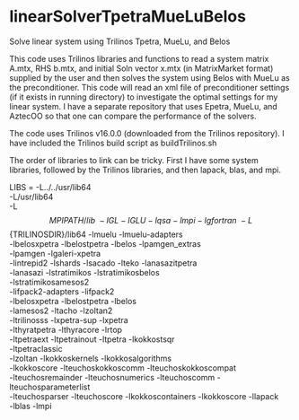 # linearSolverTpetraMueLuBelos
Solve linear system using Trilinos Tpetra, MueLu, and Belos

This code uses Trilinos libraries and functions to read a system matrix A.mtx, RHS b.mtx, and initial Soln vector x.mtx (in MatrixMarket format) supplied by the user and then solves the system using Belos with MueLu as the preconditioner. This code will read an xml file of preconditioner settings (if it exists in running directory) to investigate the optimal settings for my linear system. I have a separate repository that uses Epetra, MueLu, and AztecOO so that one can compare the performance of the solvers.

The code uses Trilinos v16.0.0 (downloaded from the Trilinos repository). I have included the Trilinos build script as buildTrilinos.sh

The order of libraries to link can be tricky. First I have some system libraries, followed by the Trilinos libraries, and then lapack, blas, and mpi.

LIBS =  -L../../usr/lib64 \
        -L/usr/lib64  \
        -L$${MPIPATH}/lib \
		-lGL -lGLU -lqsa -lmpi -lgfortran \
        -L$${TRILINOSDIR}/lib64 -lmuelu -lmuelu-adapters \
		-lbelosxpetra -lbelostpetra -lbelos -lpamgen_extras \
		-lpamgen -lgaleri-xpetra \
		-lintrepid2 -lshards -lsacado -lteko -lanasazitpetra \
		-lanasazi -lstratimikos -lstratimikosbelos \
		-lstratimikosamesos2 \
		-lifpack2-adapters -lifpack2 \
		-lbelosxpetra -lbelostpetra -lbelos \
		-lamesos2 -ltacho -lzoltan2 \
		-ltrilinosss -lxpetra-sup -lxpetra \
		-lthyratpetra -lthyracore -lrtop \
		-ltpetraext -ltpetrainout -ltpetra -lkokkostsqr \
		-ltpetraclassic \
		-lzoltan -lkokkoskernels -lkokkosalgorithms \
		-lkokkoscore -lteuchoskokkoscomm -lteuchoskokkoscompat \
		-lteuchosremainder -lteuchosnumerics -lteuchoscomm -lteuchosparameterlist \
		-lteuchosparser -lteuchoscore -lkokkoscontainers -lkokkoscore -llapack \
		-lblas -lmpi	
